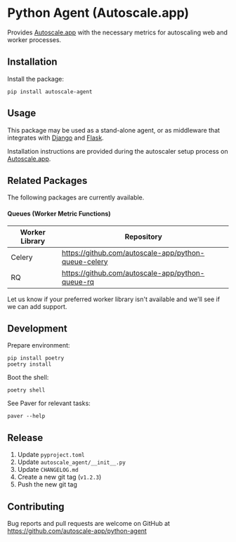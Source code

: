 # Python Agent (Autoscale.app)

Provides [Autoscale.app] with the necessary metrics for autoscaling web and worker processes.

## Installation

Install the package:

    pip install autoscale-agent

## Usage

This package may be used as a stand-alone agent, or as middleware that integrates with [Django] and [Flask].

Installation instructions are provided during the autoscaler setup process on [Autoscale.app].

## Related Packages

The following packages are currently available.

#### Queues (Worker Metric Functions)

| Worker Library | Repository                                           |
|----------------|------------------------------------------------------|
| Celery         | https://github.com/autoscale-app/python-queue-celery |
| RQ             | https://github.com/autoscale-app/python-queue-rq     |

Let us know if your preferred worker library isn't available and we'll see if we can add support.

## Development

Prepare environment:

    pip install poetry
    poetry install

Boot the shell:

    poetry shell

See Paver for relevant tasks:

    paver --help

## Release

1. Update `pyproject.toml`
2. Update `autoscale_agent/__init__.py`
3. Update `CHANGELOG.md`
4. Create a new git tag (`v1.2.3`)
5. Push the new git tag

## Contributing

Bug reports and pull requests are welcome on GitHub at https://github.com/autoscale-app/python-agent

[Autoscale.app]: https://autoscale.app
[Django]: https://www.djangoproject.com
[Flask]: https://palletsprojects.com/p/flask/
[Celery]: https://docs.celeryq.dev/en/stable/
[RQ]: https://python-rq.org
